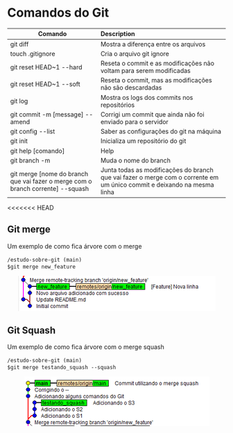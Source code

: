 # Comandos do Git

|Comando|Description|
|-------|:------|
|git diff|Mostra a diferença entre os arquivos|
|touch .gitignore|Cria o arquivo git ignore|
|git reset HEAD~1 --hard|Reseta o commit e as modificações não voltam para serem modificadas|
|git reset HEAD~1 --soft|Reseta o commit, mas as modificações não são descardadas|
|git log|Mostra os logs dos commits nos repositórios|
|git commit -m \[message\] --amend|Corrigi um commit que ainda não foi enviado para o servidor|
|git config --list|Saber as configurações do git na máquina|
|git init|Inicializa um repositório do git|
|git help \[comando\]|Help|
|git branch -m|Muda o nome do branch|
|git merge \[nome do branch que vai fazer o merge com o branch corrente\] --squash|Junta todas as modificações do branch que vai fazer o merge com o corrente em um único commit e deixando na mesma linha|
<<<<<<< HEAD

## Git merge

Um exemplo de como fica árvore com o merge

```git
/estudo-sobre-git (main)
$git merge new_feature
```

<p align="center">
    <img src="image/merge.png">
</p>

## Git Squash

Um exemplo de como fica árvore com o merge squash

```git
/estudo-sobre-git (main)
$git merge testando_squash --squash
```

<p align="center">
    <img src="image/squash.png">
</p>
